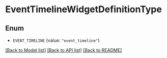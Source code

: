 # EventTimelineWidgetDefinitionType

## Enum


* `EVENT_TIMELINE` (value: `"event_timeline"`)


[[Back to Model list]](../README.md#documentation-for-models) [[Back to API list]](../README.md#documentation-for-api-endpoints) [[Back to README]](../README.md)


